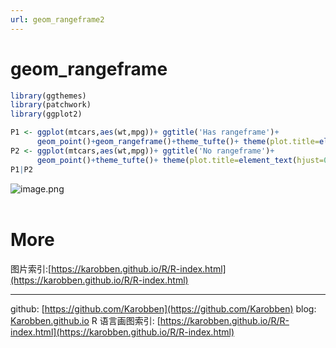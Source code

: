 ```yaml
---
url: geom_rangeframe2
---
```

# geom_rangeframe


```r
library(ggthemes)
library(patchwork)
library(ggplot2)

P1 <- ggplot(mtcars,aes(wt,mpg))+ ggtitle('Has rangeframe')+
      geom_point()+geom_rangeframe()+theme_tufte()+ theme(plot.title=element_text(hjust=0.5))
P2 <- ggplot(mtcars,aes(wt,mpg))+ ggtitle('No rangeframe')+
      geom_point()+theme_tufte()+ theme(plot.title=element_text(hjust=0.5))
P1|P2
```
![image.png](https://cdn.nlark.com/yuque/0/2020/png/691897/1580037794666-eea34fd2-1dff-4204-ae1d-c26a12d0d1c3.png#align=left&display=inline&height=367&name=image.png&originHeight=270&originWidth=549&size=17346&status=done&style=none&width=746)<br />
<br />

<a name="FG8Ad"></a>
# More
图片索引:[https://karobben.github.io/R/R-index.html](https://karobben.github.io/R/R-index.html)





---
github: [https://github.com/Karobben](https://github.com/Karobben)
blog: [Karobben.github.io](http://Karobben.github.io)
R 语言画图索引: [https://karobben.github.io/R/R-index.html](https://karobben.github.io/R/R-index.html)

